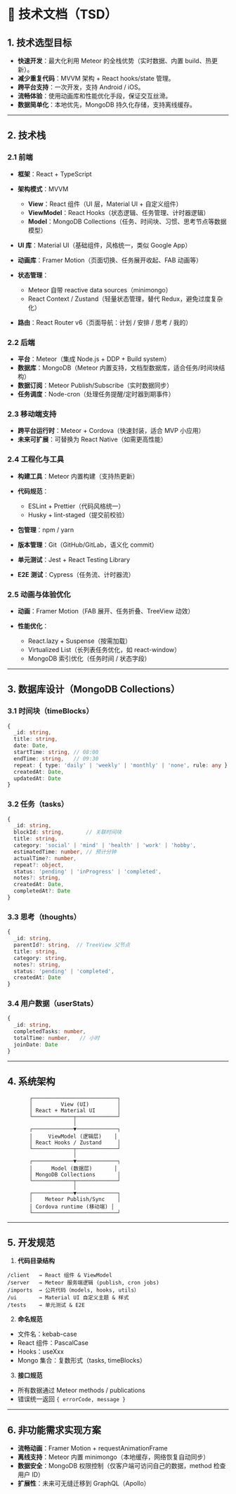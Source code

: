 # 📘 技术文档（TSD）

## 1. 技术选型目标

- **快速开发**：最大化利用 Meteor 的全栈优势（实时数据、内置 build、热更新）。
- **减少重复代码**：MVVM 架构 + React hooks/state 管理。
- **跨平台支持**：一次开发，支持 Android / iOS。
- **流畅体验**：使用动画库和性能优化手段，保证交互丝滑。
- **数据简单化**：本地优先，MongoDB 持久化存储，支持离线缓存。

---

## 2. 技术栈

### 2.1 前端

- **框架**：React + TypeScript
- **架构模式**：MVVM

  - **View**：React 组件（UI 层，Material UI + 自定义组件）
  - **ViewModel**：React Hooks（状态逻辑、任务管理、计时器逻辑）
  - **Model**：MongoDB Collections（任务、时间块、习惯、思考节点等数据模型）

- **UI 库**：Material UI（基础组件，风格统一，类似 Google App）
- **动画库**：Framer Motion（页面切换、任务展开收起、FAB 动画等）
- **状态管理**：

  - Meteor 自带 reactive data sources（minimongo）
  - React Context / Zustand（轻量状态管理，替代 Redux，避免过度复杂化）

- **路由**：React Router v6（页面导航：计划 / 安排 / 思考 / 我的）

### 2.2 后端

- **平台**：Meteor（集成 Node.js + DDP + Build system）
- **数据库**：MongoDB（Meteor 内置支持，文档型数据库，适合任务/时间块结构）
- **数据订阅**：Meteor Publish/Subscribe（实时数据同步）
- **任务调度**：Node-cron（处理任务提醒/定时器到期事件）

### 2.3 移动端支持

- **跨平台运行时**：Meteor + Cordova（快速封装，适合 MVP 小应用）
- **未来可扩展**：可替换为 React Native（如需更高性能）

### 2.4 工程化与工具

- **构建工具**：Meteor 内置构建（支持热更新）
- **代码规范**：

  - ESLint + Prettier（代码风格统一）
  - Husky + lint-staged（提交前校验）

- **包管理**：npm / yarn
- **版本管理**：Git（GitHub/GitLab，语义化 commit）
- **单元测试**：Jest + React Testing Library
- **E2E 测试**：Cypress（任务流、计时器流）

### 2.5 动画与体验优化

- **动画**：Framer Motion（FAB 展开、任务折叠、TreeView 动效）
- **性能优化**：

  - React.lazy + Suspense（按需加载）
  - Virtualized List（长列表任务优化，如 react-window）
  - MongoDB 索引优化（任务时间 / 状态字段）

---

## 3. 数据库设计（MongoDB Collections）

### 3.1 时间块（timeBlocks）

```ts
{
  _id: string,
  title: string,
  date: Date,
  startTime: string, // 08:00
  endTime: string,   // 09:30
  repeat: { type: 'daily' | 'weekly' | 'monthly' | 'none', rule: any },
  createdAt: Date,
  updatedAt: Date
}
```

### 3.2 任务（tasks）

```ts
{
  _id: string,
  blockId: string,       // 关联时间块
  title: string,
  category: 'social' | 'mind' | 'health' | 'work' | 'hobby',
  estimatedTime: number, // 预计分钟
  actualTime?: number,
  repeat?: object,
  status: 'pending' | 'inProgress' | 'completed',
  notes?: string,
  createdAt: Date,
  completedAt?: Date
}
```

### 3.3 思考（thoughts）

```ts
{
  _id: string,
  parentId?: string,  // TreeView 父节点
  title: string,
  category: string,
  notes?: string,
  status: 'pending' | 'completed',
  createdAt: Date
}
```

### 3.4 用户数据（userStats）

```ts
{
  _id: string,
  completedTasks: number,
  totalTime: number,   // 小时
  joinDate: Date
}
```

---

## 4. 系统架构

```
       ┌───────────────────────────┐
       │         View (UI)         │
       │ React + Material UI       │
       └─────────────┬─────────────┘
                     │
       ┌─────────────▼─────────────┐
       │     ViewModel (逻辑层)    │
       │ React Hooks / Zustand     │
       └─────────────┬─────────────┘
                     │
       ┌─────────────▼─────────────┐
       │      Model (数据层)       │
       │ MongoDB Collections       │
       └─────────────┬─────────────┘
                     │
       ┌─────────────▼─────────────┐
       │    Meteor Publish/Sync    │
       │ Cordova runtime (移动端) │
       └───────────────────────────┘
```

---

## 5. 开发规范

1. **代码目录结构**

```
/client   → React 组件 & ViewModel
/server   → Meteor 服务端逻辑 (publish, cron jobs)
/imports  → 公共代码（models, hooks, utils）
/ui       → Material UI 自定义主题 & 样式
/tests    → 单元测试 & E2E
```

2. **命名规范**

- 文件名：kebab-case
- React 组件：PascalCase
- Hooks：useXxx
- Mongo 集合：复数形式（tasks, timeBlocks）

3. **接口规范**

- 所有数据通过 Meteor methods / publications
- 错误统一返回 `{ errorCode, message }`

---

## 6. 非功能需求实现方案

- **流畅动画**：Framer Motion + requestAnimationFrame
- **离线支持**：Meteor 内置 minimongo（本地缓存，网络恢复自动同步）
- **数据安全**：MongoDB 权限控制（仅客户端可访问自己的数据，method 检查用户 ID）
- **扩展性**：未来可无缝迁移到 GraphQL（Apollo）
